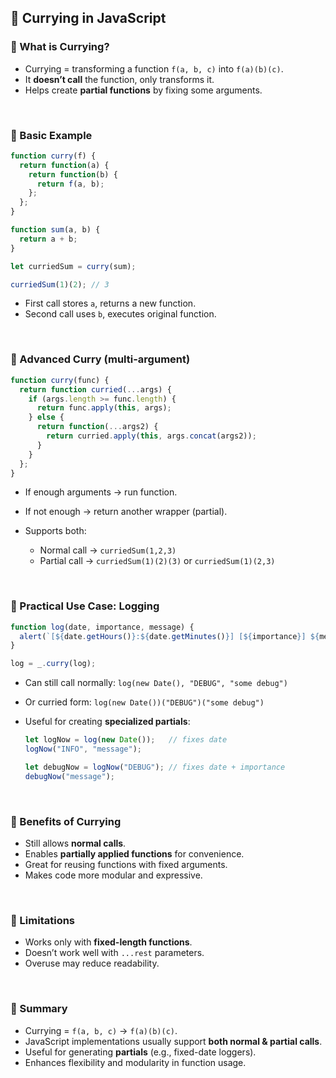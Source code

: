 

## 🔹 Currying in JavaScript

### 🔸 What is Currying?

* Currying = transforming a function `f(a, b, c)` into `f(a)(b)(c)`.
* It **doesn’t call** the function, only transforms it.
* Helps create **partial functions** by fixing some arguments.

<br>

### 🔸 Basic Example

```js
function curry(f) {
  return function(a) {
    return function(b) {
      return f(a, b);
    };
  };
}

function sum(a, b) {
  return a + b;
}

let curriedSum = curry(sum);

curriedSum(1)(2); // 3
```

* First call stores `a`, returns a new function.
* Second call uses `b`, executes original function.

<br>

### 🔸 Advanced Curry (multi-argument)

```js
function curry(func) {
  return function curried(...args) {
    if (args.length >= func.length) {
      return func.apply(this, args);
    } else {
      return function(...args2) {
        return curried.apply(this, args.concat(args2));
      }
    }
  };
}
```

* If enough arguments → run function.
* If not enough → return another wrapper (partial).
* Supports both:

  * Normal call → `curriedSum(1,2,3)`
  * Partial call → `curriedSum(1)(2)(3)` or `curriedSum(1)(2,3)`

<br>

### 🔸 Practical Use Case: Logging

```js
function log(date, importance, message) {
  alert(`[${date.getHours()}:${date.getMinutes()}] [${importance}] ${message}`);
}

log = _.curry(log);
```

* Can still call normally:
  `log(new Date(), "DEBUG", "some debug")`
* Or curried form:
  `log(new Date())("DEBUG")("some debug")`
* Useful for creating **specialized partials**:

  ```js
  let logNow = log(new Date());   // fixes date
  logNow("INFO", "message");

  let debugNow = logNow("DEBUG"); // fixes date + importance
  debugNow("message");
  ```

<br>

### 🔸 Benefits of Currying

* Still allows **normal calls**.
* Enables **partially applied functions** for convenience.
* Great for reusing functions with fixed arguments.
* Makes code more modular and expressive.

<br>

### 🔸 Limitations

* Works only with **fixed-length functions**.
* Doesn’t work well with `...rest` parameters.
* Overuse may reduce readability.

<br>

### 🔸 Summary

* Currying = `f(a, b, c)` → `f(a)(b)(c)`.
* JavaScript implementations usually support **both normal & partial calls**.
* Useful for generating **partials** (e.g., fixed-date loggers).
* Enhances flexibility and modularity in function usage.
